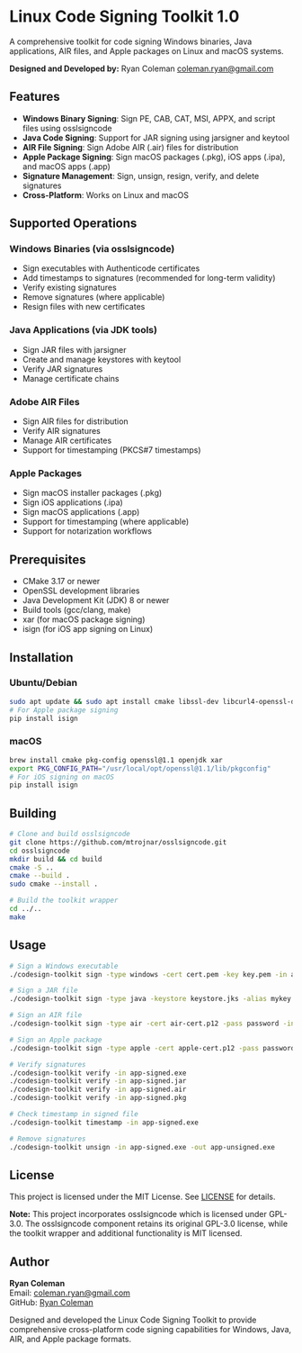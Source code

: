# Linux Code Signing Toolkit 1.0

A comprehensive toolkit for code signing Windows binaries, Java applications, AIR files, and Apple packages on Linux and macOS systems.

**Designed and Developed by:** Ryan Coleman <coleman.ryan@gmail.com>

## Features

- **Windows Binary Signing**: Sign PE, CAB, CAT, MSI, APPX, and script files using osslsigncode
- **Java Code Signing**: Support for JAR signing using jarsigner and keytool
- **AIR File Signing**: Sign Adobe AIR (.air) files for distribution
- **Apple Package Signing**: Sign macOS packages (.pkg), iOS apps (.ipa), and macOS apps (.app)
- **Signature Management**: Sign, unsign, resign, verify, and delete signatures
- **Cross-Platform**: Works on Linux and macOS

## Supported Operations

### Windows Binaries (via osslsigncode)
- Sign executables with Authenticode certificates
- Add timestamps to signatures (recommended for long-term validity)
- Verify existing signatures
- Remove signatures (where applicable)
- Resign files with new certificates

### Java Applications (via JDK tools)
- Sign JAR files with jarsigner
- Create and manage keystores with keytool
- Verify JAR signatures
- Manage certificate chains

### Adobe AIR Files
- Sign AIR files for distribution
- Verify AIR signatures
- Manage AIR certificates
- Support for timestamping (PKCS#7 timestamps)

### Apple Packages
- Sign macOS installer packages (.pkg)
- Sign iOS applications (.ipa)
- Sign macOS applications (.app)
- Support for timestamping (where applicable)
- Support for notarization workflows

## Prerequisites

- CMake 3.17 or newer
- OpenSSL development libraries
- Java Development Kit (JDK) 8 or newer
- Build tools (gcc/clang, make)
- xar (for macOS package signing)
- isign (for iOS app signing on Linux)

## Installation

### Ubuntu/Debian
```bash
sudo apt update && sudo apt install cmake libssl-dev libcurl4-openssl-dev zlib1g-dev python3 openjdk-11-jdk
# For Apple package signing
pip install isign
```

### macOS
```bash
brew install cmake pkg-config openssl@1.1 openjdk xar
export PKG_CONFIG_PATH="/usr/local/opt/openssl@1.1/lib/pkgconfig"
# For iOS signing on macOS
pip install isign
```

## Building

```bash
# Clone and build osslsigncode
git clone https://github.com/mtrojnar/osslsigncode.git
cd osslsigncode
mkdir build && cd build
cmake -S ..
cmake --build .
sudo cmake --install .

# Build the toolkit wrapper
cd ../..
make
```

## Usage

```bash
# Sign a Windows executable
./codesign-toolkit sign -type windows -cert cert.pem -key key.pem -in app.exe -out app-signed.exe

# Sign a JAR file
./codesign-toolkit sign -type java -keystore keystore.jks -alias mykey -in app.jar -out app-signed.jar

# Sign an AIR file
./codesign-toolkit sign -type air -cert air-cert.p12 -pass password -in app.air -out app-signed.air

# Sign an Apple package
./codesign-toolkit sign -type apple -cert apple-cert.p12 -pass password -in app.pkg -out app-signed.pkg

# Verify signatures
./codesign-toolkit verify -in app-signed.exe
./codesign-toolkit verify -in app-signed.jar
./codesign-toolkit verify -in app-signed.air
./codesign-toolkit verify -in app-signed.pkg

# Check timestamp in signed file
./codesign-toolkit timestamp -in app-signed.exe

# Remove signatures
./codesign-toolkit unsign -in app-signed.exe -out app-unsigned.exe
```

## License

This project is licensed under the MIT License. See [LICENSE](LICENSE) for details.

**Note:** This project incorporates osslsigncode which is licensed under GPL-3.0. The osslsigncode component retains its original GPL-3.0 license, while the toolkit wrapper and additional functionality is MIT licensed.

## Author

**Ryan Coleman**  
Email: coleman.ryan@gmail.com  
GitHub: [Ryan Coleman](https://github.com/ryancoleman)

Designed and developed the Linux Code Signing Toolkit to provide comprehensive cross-platform code signing capabilities for Windows, Java, AIR, and Apple package formats.
